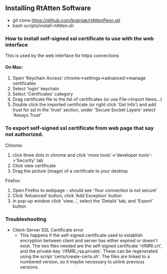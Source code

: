 ## Installing RtAtten Software ##
- git clone https://github.com/brainiak/rtAttenPenn.git
- bash scripts/install-rtAtten.sh

### How to install self-signed ssl certificate to use with the web interface
This is used by the web interface for https connections<br>

#### On Mac:
1. Open 'Keychain Access'
  chrome->settings->advanced->manage certificates
2. Select 'login' keychain
3. Select 'Certificates' category
4. Drag certificate file to the list of certificates (or use File->Import Items...)
5. Double click the imported certificate (or right click 'Get Info') and add trust for ssl
  In the 'trust' section, under 'Secure Socket Layers' select 'Always Trust'

### To export self-signed ssl certificate from web page that say not authorized.
Chrome:
1. click three dots in chrome and click 'more tools'->'developer tools'->'Security' tab
2. Click view certificate
3. Drag the picture (image) of a certificate to your desktop

Firefox:
1. Open Firefox to webpage - should see 'Your connection is not secure'
2. Click 'Advanced' button, click 'Add Exception' button
3. In pop-up window click 'view...', select the 'Details' tab, and 'Export' button




### Troubleshooting
- Client-Server SSL Certificate error
    - This happens if the self-signed certificate used to establish encryption between client and server has either expired or doesn't exist. The two files needed are the self-signed certificate 'rtfMRI.crt', and the private-key 'rtfMRI_rsa.private'. These can be regenerated using the script 'certs/create-certs.sh'. The files are linked to a numbered version, so it maybe necessary to unlink previous versions.
